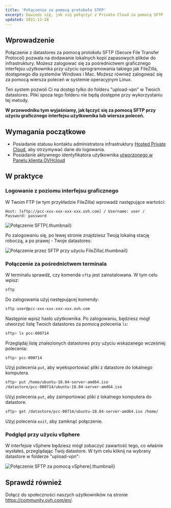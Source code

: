 ```yaml
---
title: 'Połączenie za pomocą protokołu STFP'
excerpt: Dowiedz się, jak się połączyć z Private Cloud za pomocą SFTP
updated: 2021-12-28
---
```


## Wprowadzenie

Połączenie z datastores za pomocą protokołu SFTP (Secure File Transfer Protocol) pozwala na dodawanie lokalnych kopii zapasowych plików do infrastruktury. Możesz zalogować się za pośrednictwem graficznego interfejsu użytkownika przy użyciu oprogramowania takiego jak FileZilla, dostępnego dla systemów Windows i Mac. Możesz również zalogować się za pomocą wiersza poleceń w systemie operacyjnym Linux.

Ten system pozwoli Ci na dostęp tylko do folderu "upload-vpn" w Twoich datastores. Pliki spoza tego folderu nie będą dostępne przy wykorzystaniu tej metody.

**W przewodniku tym wyjaśniamy, jak łączyć się za pomocą SFTP przy użyciu graficznego interfejsu użytkownika lub wiersza poleceń.**

## Wymagania początkowe

- Posiadanie statusu kontaktu administratora infrastruktury [Hosted Private Cloud](https://www.ovhcloud.com/pl/enterprise/products/hosted-private-cloud/), aby otrzymywać dane do logowania.
- Posiadanie aktywnego identyfikatora użytkownika [utworzonego w Panelu klienta OVHcloud](https://www.ovh.com/auth/?action=gotomanager&from=https://www.ovh.pl/&ovhSubsidiary=pl)

## W praktyce

### Logowanie z poziomu interfejsu graficznego

W Twoim FTP (w tym przykładzie FileZilla) wprowadź następujące wartości:

```
Host: [sftp://pcc-xxx-xxx-xxx-xxx.ovh.com] / Username: user / Password: password
```

![Połączenie SFTP](images_connection_sftp_filezilla_log.png){.thumbnail}

Po zalogowaniu się, po lewej stronie znajdziesz Twoją lokalną stację roboczą, a po prawej - Twoje datastores:

![Połączenie przez SFTP przy użyciu FileZilla](images_connection_sftp_filezilla.png){.thumbnail}

### Połączenie za pośrednictwem terminala

W terminalu sprawdź, czy komenda `sftp` jest zainstalowana. W tym celu wpisz:

```sh
sftp
```

Do zalogowania użyj następującej komendy:

```sh
sftp user@pcc-xxx-xxx-xxx-xxx.ovh.com
```

Następnie wpisz hasło użytkownika. Po zalogowaniu, będziesz mógł utworzyć listę Twoich datastores za pomocą polecenia `ls`:

```sh
sftp> ls pcc-000714
```

Przeglądaj listę znalezionych datastores przy użyciu wskazanego wcześniej polecenia:

```sh
sftp> pcc-000714
```

Użyj polecenia `put`, aby wyeksportować pliki z datastore do lokalnego komputera.

```sh
sftp> put /home/ubuntu-18.04-server-amd64.iso
/datastore/pcc-000714/ubuntu-18.04-server-amd64.iso  
```

Użyj polecenia `put`, aby zaimportować pliki z lokalnego komputera do datastore.

```sh
sftp> get /datastore/pcc-00714/ubuntu-18.04-server-amd64.iso /home/
```

Użyj polecenia `exit`, aby zamknąć połączenie.

### Podgląd przy użyciu vSphere

W interfejsie vSphere będziesz mógł zobaczyć zawartość tego, co właśnie wysłałeś, przeglądając Twój datastore. W tym celu kliknij na wybrany datastore w folderze "upload-vpn":

![Połączenie SFTP za pomocą vSphere](images_sftpconnection.png){.thumbnail}

## Sprawdź również

Dołącz do społeczności naszych użytkowników na stronie <https://community.ovh.com/en/>.
